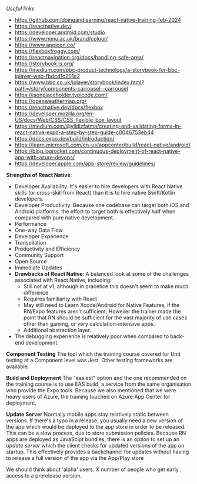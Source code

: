 
*Useful links*
- https://github.com/doingandlearning/react-native-training-feb-2024
- https://reactnative.dev/
- https://developer.android.com/studio
- https://www.mmu.ac.uk/brand/colour/
- https://www.appicon.co/
- https://flexboxfroggy.com/
- https://reactnavigation.org/docs/handling-safe-area/
- https://storybook.js.org/
- https://medium.com/bbc-product-technology/a-storybook-for-bbc-iplayer-web-fbdcd1c201e2
- https://www.bbc.co.uk/iplayer/storybook/index.html?path=/story/components-carrousel--carrousel
- https://jsonplaceholder.typicode.com/
- https://openweathermap.org/
- https://reactnative.dev/docs/flexbox
- https://developer.mozilla.org/en-US/docs/Web/CSS/CSS_flexible_box_layout
- https://medium.com/@yildizfatma/creating-and-validating-forms-in-react-native-expo-a-step-by-step-guide-c0046753eb44
- https://docs.expo.dev/build/introduction/
- https://learn.microsoft.com/en-us/appcenter/build/react-native/android/
- https://blog.logrocket.com/continuous-deployment-of-react-native-app-with-azure-devops/
- https://developer.apple.com/app-store/review/guidelines/

**Strengths of React Native**: 
  - Developer Availability. It's easier to hire developers with React Native skills (or cross-skill from React) than it is to hire native Swift/Kotlin developers.
  - Developer Productivity. Because one codebase can target both iOS and Android platforms, the effort to target both is effectively half when compared with pure native development. 
  - Performance
  - One-way Data Flow
  - Developer Experience
  - Transpilation
  - Productivity and Efficiency
  - Community Support
  - Open Source
  - Immediate Updates
- **Drawbacks of React Native**: A balanced look at some of the challenges associated with React Native, including:
  - Still not at v1, although in pracetice this doesn't seem to make much difference.
  - Requires familiarity with React
  - May still need to Learn Xcode/Android for Native Features, if the RN/Expo features aren't sufficient. However the trainer made the point that RN should be sufficient for the vast majority of use cases other than gaming, or very calculation-intensive apps.
  - Additional abstraction layer.
- The debugging experience is relatively poor when compared to back-end development.

**Component Testing**
The tool which the training course covered for Unit testing at a Component level was Jest.
Other testing frameworks are available.

**Build and Deployment**
The "easiest" option and the one recommended on the training course is to use EAS build, a service from the same organisation who provide the Expo tools.
Because we also mentioned that we were heavy users of Azure, the training touched on Azure App Center for deployment, 

**Update Server**
Normally mobile apps stay relatively static between versions. If there's a typo in a release, you usually need a new version of the app which would be deployed to the app store in order to be released. This can be a slow process, due to store submission policies.
Because RN apps are deployed as JavaScipt bundles, there is an option to set up an _update server_ which the client checks for updated versions of the app on startup. This effectively provides a backchannel for updates without having to release a full version of the app via the App/Play store

We should think about 'alpha' users. X number of people who get early access to a prerelease version.

